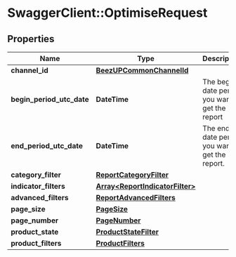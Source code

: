 # SwaggerClient::OptimiseRequest

## Properties
Name | Type | Description | Notes
------------ | ------------- | ------------- | -------------
**channel_id** | [**BeezUPCommonChannelId**](BeezUPCommonChannelId.md) |  | [optional] 
**begin_period_utc_date** | **DateTime** | The begin date period you want to get the report | 
**end_period_utc_date** | **DateTime** | The end date period you want to get the report. | 
**category_filter** | [**ReportCategoryFilter**](ReportCategoryFilter.md) |  | [optional] 
**indicator_filters** | [**Array&lt;ReportIndicatorFilter&gt;**](ReportIndicatorFilter.md) |  | [optional] 
**advanced_filters** | [**ReportAdvancedFilters**](ReportAdvancedFilters.md) |  | 
**page_size** | [**PageSize**](PageSize.md) |  | [optional] 
**page_number** | [**PageNumber**](PageNumber.md) |  | [optional] 
**product_state** | [**ProductStateFilter**](ProductStateFilter.md) |  | [optional] 
**product_filters** | [**ProductFilters**](ProductFilters.md) |  | [optional] 


